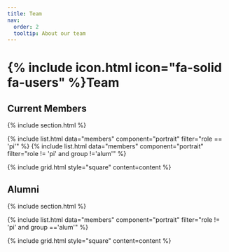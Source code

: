 ```yaml
---
title: Team
nav:
  order: 2
  tooltip: About our team
---
```


# {% include icon.html icon="fa-solid fa-users" %}Team

## Current Members

{% include section.html %}

{% include list.html data="members" component="portrait" filter="role == 'pi'" %}
{% include list.html data="members" component="portrait" filter="role != 'pi' and group !='alum'" %}

{% include grid.html style="square" content=content %}


## Alumni

{% include section.html %}


{% include list.html data="members" component="portrait" filter="role != 'pi' and group =='alum'" %}


{% include grid.html style="square" content=content %}
